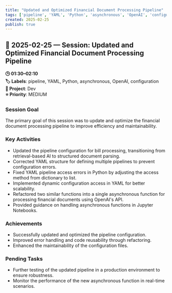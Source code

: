 ```yaml
---
title: "Updated and Optimized Financial Document Processing Pipeline"
tags: ['pipeline', 'YAML', 'Python', 'asynchronous', 'OpenAI', 'configuration']
created: 2025-02-25
publish: true
---
```


## 📅 2025-02-25 — Session: Updated and Optimized Financial Document Processing Pipeline

**🕒 01:30–02:10**  
**🏷️ Labels**: pipeline, YAML, Python, asynchronous, OpenAI, configuration  
**📂 Project**: Dev  
**⭐ Priority**: MEDIUM  


### Session Goal
The primary goal of this session was to update and optimize the financial document processing pipeline to improve efficiency and maintainability.

### Key Activities
- Updated the pipeline configuration for bill processing, transitioning from retrieval-based AI to structured document parsing.
- Corrected YAML structure for defining multiple pipelines to prevent configuration errors.
- Fixed YAML pipeline access errors in Python by adjusting the access method from dictionary to list.
- Implemented dynamic configuration access in YAML for better scalability.
- Refactored two similar functions into a single asynchronous function for processing financial documents using OpenAI's API.
- Provided guidance on handling asynchronous functions in Jupyter Notebooks.

### Achievements
- Successfully updated and optimized the pipeline configuration.
- Improved error handling and code reusability through refactoring.
- Enhanced the maintainability of the configuration files.

### Pending Tasks
- Further testing of the updated pipeline in a production environment to ensure robustness.
- Monitor the performance of the new asynchronous function in real-time scenarios.

